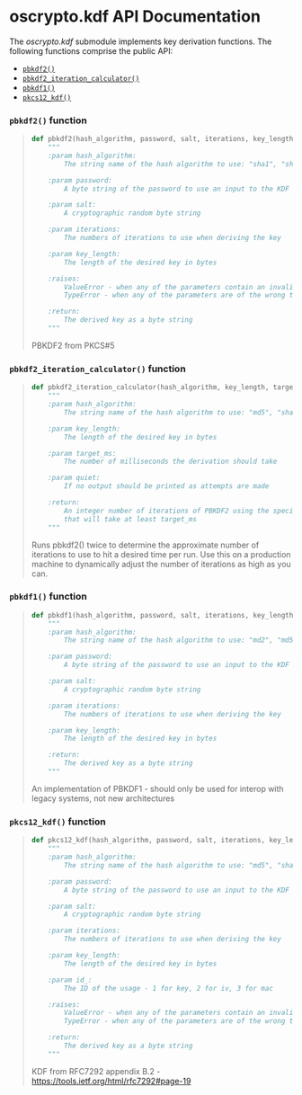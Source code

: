 # oscrypto.kdf API Documentation

The *oscrypto.kdf* submodule implements key derivation functions. The following
functions comprise the public API:

 - [`pbkdf2()`](#pbkdf2-function)
 - [`pbkdf2_iteration_calculator()`](#pbkdf2_iteration_calculator-function)
 - [`pbkdf1()`](#pbkdf1-function)
 - [`pkcs12_kdf()`](#pkcs12_kdf-function)

### `pbkdf2()` function

> ```python
> def pbkdf2(hash_algorithm, password, salt, iterations, key_length):
>     """
>     :param hash_algorithm:
>         The string name of the hash algorithm to use: "sha1", "sha224", "sha256", "sha384", "sha512"
>
>     :param password:
>         A byte string of the password to use an input to the KDF
>
>     :param salt:
>         A cryptographic random byte string
>
>     :param iterations:
>         The numbers of iterations to use when deriving the key
>
>     :param key_length:
>         The length of the desired key in bytes
>
>     :raises:
>         ValueError - when any of the parameters contain an invalid value
>         TypeError - when any of the parameters are of the wrong type
>
>     :return:
>         The derived key as a byte string
>     """
> ```
>
> PBKDF2 from PKCS#5

### `pbkdf2_iteration_calculator()` function

> ```python
> def pbkdf2_iteration_calculator(hash_algorithm, key_length, target_ms=100, quiet=False):
>     """
>     :param hash_algorithm:
>         The string name of the hash algorithm to use: "md5", "sha1", "sha224", "sha256", "sha384", "sha512"
>
>     :param key_length:
>         The length of the desired key in bytes
>
>     :param target_ms:
>         The number of milliseconds the derivation should take
>
>     :param quiet:
>         If no output should be printed as attempts are made
>
>     :return:
>         An integer number of iterations of PBKDF2 using the specified hash
>         that will take at least target_ms
>     """
> ```
>
> Runs pbkdf2() twice to determine the approximate number of iterations to
> use to hit a desired time per run. Use this on a production machine to
> dynamically adjust the number of iterations as high as you can.

### `pbkdf1()` function

> ```python
> def pbkdf1(hash_algorithm, password, salt, iterations, key_length):
>     """
>     :param hash_algorithm:
>         The string name of the hash algorithm to use: "md2", "md5", "sha1"
>
>     :param password:
>         A byte string of the password to use an input to the KDF
>
>     :param salt:
>         A cryptographic random byte string
>
>     :param iterations:
>         The numbers of iterations to use when deriving the key
>
>     :param key_length:
>         The length of the desired key in bytes
>
>     :return:
>         The derived key as a byte string
>     """
> ```
>
> An implementation of PBKDF1 - should only be used for interop with legacy
> systems, not new architectures

### `pkcs12_kdf()` function

> ```python
> def pkcs12_kdf(hash_algorithm, password, salt, iterations, key_length, id_):
>     """
>     :param hash_algorithm:
>         The string name of the hash algorithm to use: "md5", "sha1", "sha224", "sha256", "sha384", "sha512"
>
>     :param password:
>         A byte string of the password to use an input to the KDF
>
>     :param salt:
>         A cryptographic random byte string
>
>     :param iterations:
>         The numbers of iterations to use when deriving the key
>
>     :param key_length:
>         The length of the desired key in bytes
>
>     :param id_:
>         The ID of the usage - 1 for key, 2 for iv, 3 for mac
>
>     :raises:
>         ValueError - when any of the parameters contain an invalid value
>         TypeError - when any of the parameters are of the wrong type
>
>     :return:
>         The derived key as a byte string
>     """
> ```
>
> KDF from RFC7292 appendix B.2 - https://tools.ietf.org/html/rfc7292#page-19
